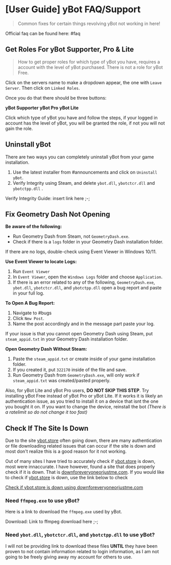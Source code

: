 # [User Guide] yBot FAQ/Support
> Common fixes for certain things revolving yBot not working in here!

Official faq can be found here: #faq

## Get Roles For yBot Supporter, Pro & Lite
> How to get proper roles for which type of yBot you have, requires a account with the level of yBot purchased. There is not a role for yBot Free.
> 

Click on the servers name to make a dropdown appear, the one with `Leave Server`. Then click on `Linked Roles`. 

Once you do that there should be three buttons:


**yBot Supporter**
**yBot Pro**
**yBot Lite**

Click which type of yBot you have and follow the steps, if your logged in account has the level of yBot, you will be granted the role, if not you will not gain the role.

## Uninstall yBot

There are two ways you can completely uninstall yBot from your game installation.

1. Use the latest installer from #announcements and click on `Uninstall yBot`.
2. Verify Integrity using Steam, and delete `ybot.dll`, `ybotctcr.dll` and `ybotctpp.dll` .

Verify Integrity Guide: insert link here ;-;

## Fix Geometry Dash Not Opening

**Be aware of the following:**

- Run Geometry Dash from Steam, not `GeometryDash.exe`.
- Check if there is a `logs` folder in your Geometry Dash installation folder.

If there are no logs, double-check using Event Viewer in Windows 10/11.

**Use Event Viewer to locate Logs:**

1. Run `Event Viewer`
2. In `Event Viewer`, open the `Windows Logs` folder and choose `Application`.
3. If there is an error related to any of the following, `GeometryDash.exe`, `ybot.dll`, `ybotctcr.dll`, and `ybotctpp.dll` open a bug report and paste in your full log.

**To Open A Bug Report:**

1. Navigate to #bugs
2. Click `New Post`.
3. Name the post accordingly and in the message part paste your log.

If your issue is that you cannot open Geometry Dash using Steam, put `steam_appid.txt` in your Geometry Dash installation folder.

**Open Geometry Dash Without Steam:**

1. Paste the `steam_appid.txt` or create inside of your game installation folder.
2. If you created it, put `322170` inside of the file and save.
3. Run Geometry Dash from `GeometryDash.exe`, will only work if `steam_appid.txt` was created/pasted properly.

Also, for yBot Lite and yBot Pro users, **DO NOT SKIP THIS STEP**. Try installing yBot Free instead of yBot Pro or yBot Lite. If it works it is likely an authentication issue, as you tried to install it on a device that isnt the one you bought it on. If you want to change the device, reinstall the bot *(There is a ratelimit so do not change it too fast)*

## Check If The Site Is Down
Due to the site [ybot.store](https://ybot.store/) often going down, there are many authentication or file downloading related issues that can occur if the site is down and most don't realize this is a good reason for it not working. 


Out of many sites I have tried to accurately check if [ybot.store](https://ybot.store/) is down, most were innaccurate. I have however, found a site that does properly check if it is down. That is [downforeveryoneorjustme.com](https://downforeveryoneorjustme.com/). If you would like to check if [ybot.store](https://ybot.store/) is down, use the link below to check

[Check if ybot.store is down using downforeveryoneorjustme.com](https://downforeveryoneorjustme.com/ybot.store)

### Need `ffmpeg.exe` to use yBot?
Here is a link to download the `ffmpeg.exe` used by yBot.

Download: Link to ffmpeg download here ;-;

### Need `ybot.dll`, `ybotctcr.dll`, and `ybotctpp.dll` to use yBot?
I will not be providing link to download these files **UNTIL** they have been proven to not contain information related to login information, as I am not going to be freely giving away my account for others to use.




